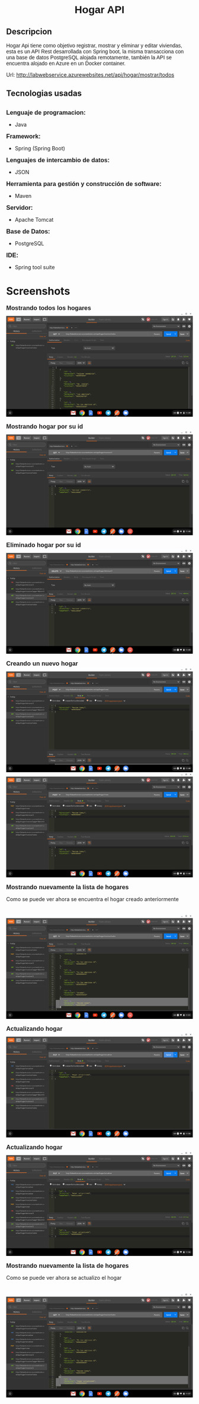 <h1 style="font-family: Arial; text-align: center">Hogar API</h1>
<h2>Descripcion</h2>  
     
 <p style="font-family: Arial;">
Hogar Api tiene como objetivo registrar, mostrar y eliminar y editar viviendas, esta es un API Rest desarrollada con Spring boot, la misma transacciona con una base de datos PostgreSQL alojada remotamente, también la API se encuentra alojado en Azure en un Docker container.</p>
<p>

Url: http://labwebservice.azurewebsites.net/api/hogar/mostrar/todos

<h2>Tecnologias usadas<h2>
  <h3 style="display: inline; font-family: Arial">Lenguaje de programacion:</h3><p style="display:inline;"> 
  <p>
  <ul> 
    <li>Java</li>
  </ul>
  </p>
 </p>
 
 <h3 style="display: inline; font-family: Arial">Framework:</h3>
  
  <p style="display: inline;"> 
    <ul>
      <li>Spring (Spring Boot)</li>
    </ul>
  </p>
  
   <h3 style="display: inline; font-family: Arial">Lenguajes de intercambio de datos:</h3>
  
  <p style="display: inline;"> 
    <ul>
      <li>JSON</li>
    </ul>
  </p>
  
 <h3 style="display: inline; font-family: Arial">Herramienta para gestión y construcción de software:</h3>
  
  <p style="display: inline;"> 
    <ul>
      <li>Maven</li>
    </ul>
  </p>
  
   <h3 style="display: inline; font-family: Arial">Servidor:</h3>
  
  <p style="display: inline;"> 
    <ul>
      <li>Apache Tomcat</li>
    </ul>
  </p>
  
  <h3 style="display: inline; font-family: Arial">Base de Datos:</h3>
  
  <p style="display: inline;"> 
    <ul>
      <li>PostgreSQL</li>
    </ul>
  </p>
  
  <h3 style="display: inline; font-family: Arial">IDE:</h3>
  
  <p style="display: inline;"> 
    <ul>
      <li>Spring tool suite</li>
    </ul>
  </p>
  
  
  
  <h1>Screenshots</h1>

<h3 style="display: inline; font-family: Arial">Mostrando todos los hogares</h3>
<br/>
<img style="display: block; margin: 0 auto;" src="screen/img_01.png" alt="Screenshot aplication"/>
<br/>

<h3 style="display: inline; font-family: Arial">Mostrando hogar por su id</h3>
<br/>
<img style="display: block; margin: 0 auto;" src="screen/img_02.png" alt="Screenshot aplication"/>
<br/>

<h3 style="display: inline; font-family: Arial">Eliminado hogar por su id</h3>
<br/>
<img style="display: block; margin: 0 auto;" src="screen/img_03.png" alt="Screenshot aplication"/>
<br/>

<h3 style="display: inline; font-family: Arial">Creando un nuevo hogar</h3>
<br/>
<img style="display: block; margin: 0 auto;" src="screen/img_04.png" alt="Screenshot aplication"/>

<img style="display: block; margin: 0 auto;" src="screen/img_05.png" alt="Screenshot aplication"/>
<br/>

<h3 style="display: inline; font-family: Arial">Mostrando nuevamente la lista de hogares</h3>
<p>Como se puede ver ahora se encuentra el hogar creado anteriormente</p>
<br/>
<img style="display: block; margin: 0 auto;" src="screen/img_06.png" alt="Screenshot aplication"/>

<br/>

<h3 style="display: inline; font-family: Arial">Actualizando hogar</h3>
<br/>
<img style="display: block; margin: 0 auto;" src="screen/img_07.png" alt="Screenshot aplication"/>
<br/>


<h3 style="display: inline; font-family: Arial">Actualizando hogar</h3>
<br/>
<img style="display: block; margin: 0 auto;" src="screen/img_08.png" alt="Screenshot aplication"/>
<br/>


<h3 style="display: inline; font-family: Arial">Mostrando nuevamente la lista de hogares</h3>
<p>Como se puede ver ahora se actualizo el hogar</p>
<br/>
<img style="display: block; margin: 0 auto;" src="screen/img_09.png" alt="Screenshot aplication"/>
<br/>



  
  
  
  
  
  
  
  
  
  
  
  
